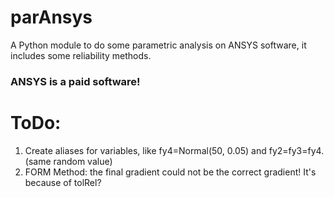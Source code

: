 # parAnsys
A Python module to do some parametric analysis on ANSYS software, it includes some reliability methods.

### ANSYS is a paid software!

# ToDo:
1) Create aliases for variables, like fy4=Normal(50, 0.05) and fy2=fy3=fy4. (same random value)
2) FORM Method: the final gradient could not be the correct gradient! It's because of tolRel? 